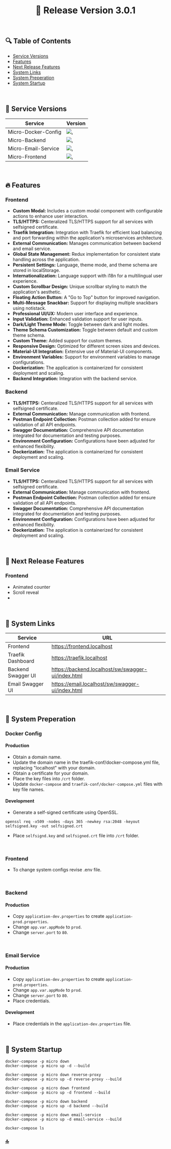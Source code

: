 <h1 id="top" align="center">🚢 Release Version 3.0.1 </h1> 

<br/>

## 🔍 Table of Contents

- [Service Versions](#service-versions)
- [Features](#features)
- [Next Release Features](#next-release-features)
- [System Links](#system-links)
- [System Preperation](#system-preperation)
- [System Startup](#system-startup)
 
<br/>

<h2 id="service-versions">🧩 Service Versions</h2> 

| Service               | Version                                                                                                                                                                           |
|-----------------------|-----------------------------------------------------------------------------------------------------------------------------------------------------------------------------------|
| Micro-Docker-Config   | [![.](https://img.shields.io/badge/3.0.1-233838?style=flat&label=release&labelColor=4A154B&color=233838)](https://github.com/ahmettoguz/Micro-Docker-Config/tree/release/3.0.1)   |
| Micro-Backend         | [![.](https://img.shields.io/badge/1.2.1-233838?style=flat&label=release&labelColor=4A154B&color=233838)](https://github.com/ahmettoguz/Micro-Backend/tree/release/1.2.1)         |
| Micro-Email-Service   | [![.](https://img.shields.io/badge/1.1.1-233838?style=flat&label=release&labelColor=4A154B&color=233838)](https://github.com/ahmettoguz/Micro-Email-Service/tree/release/1.1.1)   |
| Micro-Frontend        | [![.](https://img.shields.io/badge/2.3.0-233838?style=flat&label=release&labelColor=4A154B&color=233838)](https://github.com/ahmettoguz/Micro-Frontend/tree/release/2.3.0)        |

<br/>

<h2 id="features">🔥 Features</h2>

### Frontend

+ **Custom Modal:** Includes a custom modal component with configurable actions to enhance user interaction.
+ **TLS/HTTPS:** Centeralized TLS/HTTPS support for all services with selfsigned certificate.
+ **Traefik Integration:** Integration with Traefik for efficient load balancing and port forwarding within the application's microservices architecture.
+ **External Communication:** Manages communication between backend and email service.
+ **Global State Management:** Redux implementation for consistent state handling across the application.
+ **Persistent Settings:** Language, theme mode, and theme schema are stored in localStorage.
+ **Internationalization:** Language support with i18n for a multilingual user experience.
+ **Custom Scrollbar Design:** Unique scrollbar styling to match the application's aesthetic.
+ **Floating Action Button:** A "Go to Top" button for improved navigation.
+ **Multi-Message Snackbar:** Support for displaying multiple snackbars using notistack.
+ **Professional UI/UX:** Modern user interface and experience.
+ **Input Validation:** Enhanced validation support for user inputs.
+ **Dark/Light Theme Mode:** Toggle between dark and light modes.
+ **Theme Schema Customization:** Toggle between default and custom theme schema.
+ **Custom Theme:** Added support for custom themes.
+ **Responsive Design:** Optimized for different screen sizes and devices.
+ **Material-UI Integration:** Extensive use of Material-UI components.
+ **Environment Variables:** Support for environment variables to manage configurations.
+ **Dockerization:** The application is containerized for consistent deployment and scaling.
+ **Backend Integration:** Integration with the backend service.

### Backend

+ **TLS/HTTPS:** Centeralized TLS/HTTPS support for all services with selfsigned certificate.
+ **External Communication:** Manage communication with frontend.
+ **Postman Endpoint Collection:** Postman collection added for ensure validation of all API endpoints.
+ **Swagger Documentation:** Comprehensive API documentation integrated for documentation and testing purposes.
+ **Environment Configuration:** Configurations have been adjusted for enhanced flexibility.
+ **Dockerization:** The application is containerized for consistent deployment and scaling.

### Email Service

+ **TLS/HTTPS:** Centeralized TLS/HTTPS support for all services with selfsigned certificate.
+ **External Communication:** Manage communication with frontend.
+ **Postman Endpoint Collection:** Postman collection added for ensure validation of all API endpoints.
+ **Swagger Documentation:** Comprehensive API documentation integrated for documentation and testing purposes.
+ **Environment Configuration:** Configurations have been adjusted for enhanced flexibility.
+ **Dockerization:** The application is containerized for consistent deployment and scaling.
  
<br/>

<h2 id="next-release-features">🚧 Next Release Features</h2>

### Frontend
- Animated counter
- Scroll reveal
- 
<br/>

<h2 id="system-links">🔗 System Links</h2> 

| Service            | URL                                                |
|--------------------|----------------------------------------------------|
| Frontend           | https://frontend.localhost                         |
| Traefik Dashboard  | https://traefik.localhost                          |
| Backend Swagger UI | https://backend.localhost/sw/swagger-ui/index.html |
| Email Swagger UI   | https://email.localhost/sw/swagger-ui/index.html   |

<br/>

<h2 id="system-preperation">🔧 System Preperation</h2>

### Docker Config
#### Production
* Obtain a domain name.
* Update the domain name in the traefik-conf/docker-compose.yml file, replacing "localhost" with your domain.
* Obtain a certificate for your domain.
* Place the key files into `/crt` folder.
* Update `docker-compose` and `traefik-conf/docker-compose.yml` files with key file names.
  
#### Development
* Generate a self-signed certificate using OpenSSL.
```
openssl req -x509 -nodes -days 365 -newkey rsa:2048 -keyout selfsigned.key -out selfsigned.crt
```
* Place `selfsignd.key` and `selfsigned.crt` file into `/crt` folder.

<br/>

### Frontend
* To change system configs revise .env file.
  
<br/>

### Backend
#### Production
* Copy `application-dev.properties` to create `application-prod.properties`.
* Change `app.var.appMode` to `prod`.
* Change `server.port` to `80`.

<br/>

### Email Service
#### Production
* Copy `application-dev.properties` to create `application-prod.properties`.
* Change `app.var.appMode` to `prod`.
* Change `server.port` to `80`.
* Place credentials.

#### Development
* Place credentials in the `application-dev.properties` file.

<br/>
  
<h2 id="system-startup">🚀 System Startup</h2>

```
docker-compose -p micro down
docker-compose -p micro up -d --build

docker-compose -p micro down reverse-proxy
docker-compose -p micro up -d reverse-proxy --build

docker-compose -p micro down frontend
docker-compose -p micro up -d frontend --build

docker-compose -p micro down backend
docker-compose -p micro up -d backend --build

docker-compose -p micro down email-service
docker-compose -p micro up -d email-service --build

docker-compose ls
```

### [🔝](#top)
